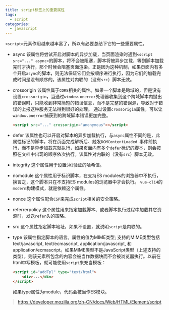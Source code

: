 ```yaml
---
title: script标签上的重要属性
tags:
  - script
categories:
  - javascript
---
```


`<script>`元素作用越来越丰富了，所以有必要总结下它的一些重要属性。

<!-- more -->

* async 该属性将尝试开启对脚本的异步加载，当页面渲染时遇到`<script src="..." async>`的脚本，将不会被阻塞，脚本将被异步加载，等到脚本加载完时才执行，那个时候会阻塞页面渲染。正是因为这种机制，如果页面内有多个开启`async`的脚本，则无法保证它们会按顺序进行执行，因为它们的加载完成时间是没有顺序的。该属性对内联的（没有`src`）脚本无效。

* crossorigin 该属性属于`CORS`相关的属性。如果一个脚本是跨域的，但是没有设置`crossorigin`，当通过`window.onerror`处理器收集到这个跨域脚本内抛出的错误时，只能收到非常简短的错误信息，而不是完整的错误源，导致对于错误的上报这种服务无法得到很好的处理。 通过设置`crossorigin`属性，可以让`window.onerror`捕获到的跨域脚本错误更加完整。
    ```html
    <script src="..." crossorigin="anonymous"></script>
    ```

* defer 该属性也可以开启对脚本的异步加载执行，与`async`属性不同的是，此属性标记的脚本，将在页面完成解析后、触发`DOMContentLoaded `事件前执行，而不是异步加载完就执行，如果页面内有多个`defer`标记的脚本，则会按照在文档中出现的顺序依次执行。该属性对内联的（没有`src`）脚本无效。

* integrity 这个属性用于设置`SRI`验证的哈希值。
 
* nomodule 这个属性用于标识脚本，在支持ES modules的浏览器中不执行，换言之，这个脚本只在不支持ES modules的浏览器中才会执行。 `vue-cli4`的`modern`构建模式，就是依赖这个属性。

* nonce 这个属性配合`CSP`来完成`script`相关的安全策略。

* referrerpolicy 这个属性用来指定加载脚本、或者脚本执行过程中加载其它资源时，发送`refer`头的策略。

* src 这个属性指定脚本地址，如果不设置，就说明`script`是内联的。

* type 该属性指定脚本的语言。属性的值为MIME类型; 支持的MIME类型包括text/javascript, text/ecmascript, application/javascript, 和application/ecmascript。如果MIME类型不是JavaScript类型（上述支持的类型），则该元素所包含的内容会被当作数据块而不会被浏览器执行。以前在html中写模板，就可能使用`script`来充当模板：
    ```html
    <script id="addTpl" type="text/html">
        <div>...</div>
    </script>
    ```
    如果type属性为module，代码会被当作ES模块。

> https://developer.mozilla.org/zh-CN/docs/Web/HTML/Element/script